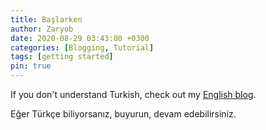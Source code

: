 ```yaml
---
title: Başlarken
author: Zaryob
date: 2020-08-29 03:43:00 +0300
categories: [Blogging, Tutorial]
tags: [getting started]
pin: true
---
```


If you don't understand Turkish, check out my [English blog](https://zaryob.github.io/blog_eng).

Eğer Türkçe biliyorsanız, buyurun, devam edebilirsiniz.
